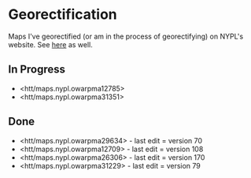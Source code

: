 

Georectification
================

Maps I've georectified (or am in the process of georectifying) on NYPL's website. See [here](htt/maps.nypl.owarpuse288maps) as well.

In Progress
-----------

-   <htt/maps.nypl.owarpma12785>
-   <htt/maps.nypl.owarpma31351>

Done
----

-   <htt/maps.nypl.owarpma29634> - last edit = version 70
-   <htt/maps.nypl.owarpma12709> - last edit = version 108
-   <htt/maps.nypl.owarpma26306> - last edit = version 170
-   <htt/maps.nypl.owarpma31229> - last edit = version 79

